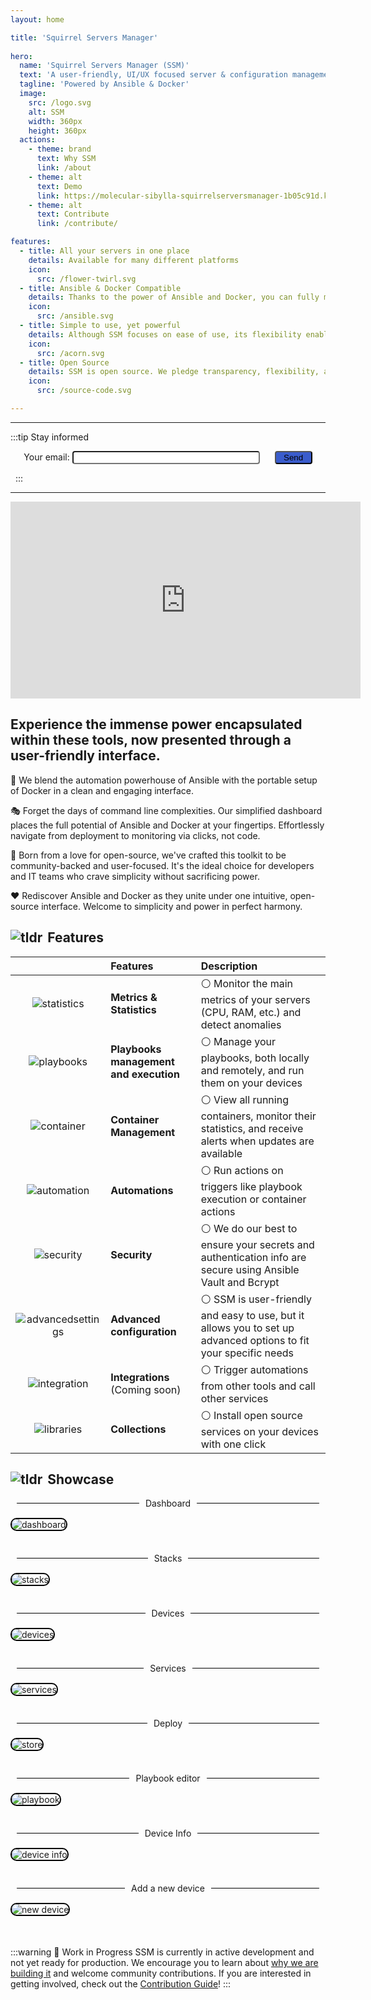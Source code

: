 ```yaml
---
layout: home

title: 'Squirrel Servers Manager'
   
hero:
  name: 'Squirrel Servers Manager (SSM)'
  text: 'A user-friendly, UI/UX focused server & configuration management tool'
  tagline: 'Powered by Ansible & Docker'
  image:
    src: /logo.svg
    alt: SSM
    width: 360px
    height: 360px
  actions:
    - theme: brand
      text: Why SSM
      link: /about
    - theme: alt
      text: Demo
      link: https://molecular-sibylla-squirrelserversmanager-1b05c91d.koyeb.app/
    - theme: alt
      text: Contribute
      link: /contribute/

features:
  - title: All your servers in one place
    details: Available for many different platforms
    icon:
      src: /flower-twirl.svg
  - title: Ansible & Docker Compatible
    details: Thanks to the power of Ansible and Docker, you can fully manage your servers, services, and configuration through SSM
    icon:
      src: /ansible.svg
  - title: Simple to use, yet powerful
    details: Although SSM focuses on ease of use, its flexibility enables you to create powerful and complex setups
    icon:
      src: /acorn.svg
  - title: Open Source
    details: SSM is open source. We pledge transparency, flexibility, and adaptability, allowing you to customize the software to your specific needs.
    icon:
      src: /source-code.svg

---
```


<style>
:root {
  --vp-home-hero-name-color: transparent;
  --vp-home-hero-name-background: -webkit-linear-gradient(90deg, #FF5D13, #F0DB4F);

  --vp-home-hero-image-background-image: linear-gradient(-45deg, #bd34fe 50%, #47caff 50%);
  --vp-home-hero-image-filter: blur(44px);
}

@media (min-width: 640px) {
  :root {
    --vp-home-hero-image-filter: blur(56px);
  }
}

@media (min-width: 960px) {
  :root {
    --vp-home-hero-image-filter: blur(68px);
  }
}
</style>

--- 

:::tip Stay informed
<div style="text-align:center">
<form name="contact" netlify>
  <p>
    <label>Your email: <input type="email" name="email" style="background-color: white; border-radius: 0.3em; width: 300px"/></label>
    <button type="submit" style="margin-left: 20px; background-color: #3a5ccc; border-radius: 0.3em; width: 60px">Send</button>
  </p>
</form>
</div>

&nbsp;
:::

---

<div>
<iframe width="560" height="315" style="margin-left: auto; margin-right: auto" src="https://www.youtube.com/embed/zxWa21ypFCk?si=PXVOJZ31wwxLqUOv" title="YouTube video player" frameborder="0" allow="accelerometer; autoplay; clipboard-write; encrypted-media; gyroscope; picture-in-picture; web-share" referrerpolicy="strict-origin-when-cross-origin" allowfullscreen></iframe>
</div>

## Experience the immense power encapsulated within these tools, now presented through a user-friendly interface.

🔌 We blend the automation powerhouse of Ansible with the portable setup of Docker in a clean and engaging interface.

🎭 Forget the days of command line complexities. Our simplified dashboard places the full potential of Ansible and Docker at your fingertips. Effortlessly navigate from deployment to monitoring via clicks, not code.

🎯 Born from a love for open-source, we've crafted this toolkit to be community-backed and user-focused. It's the ideal choice for developers and IT teams who crave simplicity without sacrificing power.

❤️ Rediscover Ansible and Docker as they unite under one intuitive, open-source interface. Welcome to simplicity and power in perfect harmony.

## <span style="display: flex; align-items: center;"><img src="/home/overview.svg" alt="tldr" style="margin-right: 8px;" />Features</span>

|                                            | Features                               | Description                                                                                                                            |
|:------------------------------------------:|:---------------------------------------|:---------------------------------------------------------------------------------------------------------------------------------------|
| ![statistics](/home/statistics.svg)        | **Metrics & Statistics**               | :white_circle: Monitor the main metrics of your servers (CPU, RAM, etc.) and detect anomalies                                          |
| ![playbooks](/home/playback-speed-bold.svg)| **Playbooks management and execution** | :white_circle: Manage your playbooks, both locally and remotely, and run them on your devices                                          |
| ![container](/home/container.svg)          | **Container Management**               | :white_circle: View all running containers, monitor their statistics, and receive alerts when updates are available                    |
| ![automation](/home/ibm-event-automation.svg)| **Automations**                        | :white_circle: Run actions on triggers like playbook execution or container actions                                                    |
| ![security](/home/security.svg)            | **Security**                           | :white_circle: We do our best to ensure your secrets and authentication info are secure using Ansible Vault and Bcrypt                 |
| ![advancedsettings](/home/advanced-settings.svg)| **Advanced configuration**             | :white_circle: SSM is user-friendly and easy to use, but it allows you to set up advanced options to fit your specific needs           |
| ![integration](/home/integration-general.svg)| **Integrations** (Coming soon)         | :white_circle: Trigger automations from other tools and call other services                                                            |
| ![libraries](/home/library-filled.svg)     | **Collections**                        | :white_circle: Install open source services on your devices with one click                                                             |

## <span style="display: flex; align-items: center;"><img src="/about/square-star.svg" alt="tldr" style="margin-right: 8px;" />Showcase</span>

<div style="text-align: center; display: flex; align-items: center;">
  <hr style="flex: 1; border: none; height: 1px; background-color: black; margin: 0 10px;" />
  <span>Dashboard</span>
  <hr style="flex: 1; border: none; height: 1px; background-color: black; margin: 0 10px;" />
</div>

<img src="/home/dashboard.png" alt="dashboard" style="border-radius: 10px; border: 2px solid #000; margin-bottom: 35px; margin-top: 15px" />

<div style="text-align: center; display: flex; align-items: center;">
  <hr style="flex: 1; border: none; height: 1px; background-color: black; margin: 0 10px;" />
  <span>Stacks</span>
  <hr style="flex: 1; border: none; height: 1px; background-color: black; margin: 0 10px;" />
</div>

<img src="/home/stacks.png" alt="stacks" style="border-radius: 10px; border: 2px solid #000; margin-bottom: 35px; margin-top: 15px" />

<div style="text-align: center; display: flex; align-items: center;">
  <hr style="flex: 1; border: none; height: 1px; background-color: black; margin: 0 10px;" />
  <span>Devices</span>
  <hr style="flex: 1; border: none; height: 1px; background-color: black; margin: 0 10px;" />
</div>

<img src="/home/devices.png" alt="devices" style="border-radius: 10px; border: 2px solid #000; margin-bottom: 35px; margin-top: 15px" />

<div style="text-align: center; display: flex; align-items: center;">
  <hr style="flex: 1; border: none; height: 1px; background-color: black; margin: 0 10px;" />
  <span>Services</span>
  <hr style="flex: 1; border: none; height: 1px; background-color: black; margin: 0 10px;" />
</div>

<img src="/home/services.png" alt="services" style="border-radius: 10px; border: 2px solid #000; margin-bottom: 35px; margin-top: 15px" />

<div style="text-align: center; display: flex; align-items: center;">
  <hr style="flex: 1; border: none; height: 1px; background-color: black; margin: 0 10px;" />
  <span>Deploy</span>
  <hr style="flex: 1; border: none; height: 1px; background-color: black; margin: 0 10px;" />
</div>

<img src="/home/store.png" alt="store" style="border-radius: 10px; border: 2px solid #000; margin-bottom: 35px; margin-top: 15px" />

<div style="text-align: center; display: flex; align-items: center;">
  <hr style="flex: 1; border: none; height: 1px; background-color: black; margin: 0 10px;" />
  <span>Playbook editor</span>
  <hr style="flex: 1; border: none; height: 1px; background-color: black; margin: 0 10px;" />
</div>

<img src="/home/playbook.png" alt="playbook" style="border-radius: 10px; border: 2px solid #000; margin-bottom: 35px; margin-top: 15px" />

<div style="text-align: center; display: flex; align-items: center;">
  <hr style="flex: 1; border: none; height: 1px; background-color: black; margin: 0 10px;" />
  <span>Device Info</span>
  <hr style="flex: 1; border: none; height: 1px; background-color: black; margin: 0 10px;" />
</div>

<img src="/home/device-info.png" alt="device info" style="border-radius: 10px; border: 2px solid #000; margin-bottom: 35px; margin-top: 15px" />

<div style="text-align: center; display: flex; align-items: center;">
  <hr style="flex: 1; border: none; height: 1px; background-color: black; margin: 0 10px;" />
  <span>Add a new device</span>
  <hr style="flex: 1; border: none; height: 1px; background-color: black; margin: 0 10px;" />
</div>

<img src="/home/new-device.png" alt="new device" style="border-radius: 10px; border: 2px solid #000; margin-bottom: 35px; margin-top: 15px" />

:::warning 🚧 Work in Progress
SSM is currently in active development and not yet ready for production. We encourage you to learn about [why we are building it](/about.md) and welcome community contributions. If you are interested in getting involved, check out the [Contribution Guide](/contribute/)!
:::
